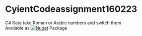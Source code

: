 # CyientCodeassignment160223
C# Kata take Roman or Arabic numbers and switch them <br/>
Available as [![Nuget](https://img.shields.io/nuget/v/RomanArabicNumeralsTst?color=blue&style=flat-square)](https://www.nuget.org/packages/RomanArabicNumeralsTst/) Package
